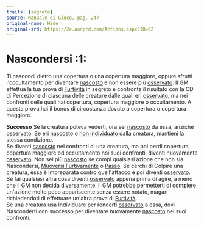 ```yaml
---
traits: [segreto]
source: Manuale di Gioco, pag. 247
original-name: Hide
original-srd: https://2e.aonprd.com/Actions.aspx?ID=62
---
```


# Nascondersi :1:

Ti nascondi dietro una copertura o una copertura maggiore, oppure sfrutti
l'occultamento per diventare [nascosto](/condizioni/nascosto) e non essere più
[osservato](/condizioni/osservato). Il GM effettua la tua prova di
[Furtività](/abilita/furtivita) in segreto e confronta il risultato con la CD di
Percezione di ciascuna delle creature dalle quali eri
[osservato](/condizioni/osservato), ma nei confronti delle quali hai copertura,
copertura maggiore o occultamento. A questa prova hai il bonus di circostanza
dovuto a copertura o copertura maggiore.

**Successo** Se la creatura poteva vederti, ora sei
[nascosto](/condizioni/nascosto) da essa, anziché
[osservato](/condizioni/osservato). Se eri [nascosto](/condizioni/nascosto) o
[non individuato](/condizioni/non-individuato) dalla creatura, mantieni la
stessa condizione.  
Se diventi [nascosto](/condizioni/nascosto) nei confronti di una creatura, ma
poi perdi copertura, copertura maggiore od occultamento noi suoi confronti,
diventi nuovamente [osservato](/condizioni/osservato). Non sei più
[nascosto](/condizioni/nascosto) se compi qualsiasi azione che non sia
Nascondersi, [Muoversi Furtivamente](/azioni/abilita/muoversi-furtivamente) o
[Passo](/azioni/base/passo). Se cerchi di Colpire una creatura, essa è
Impreparata contro quell'attacco e poi diventi
[osservato](/condizioni/osservato). Se fai qualsiasi altra cosa diventi
[osservato](/condizioni/osservato) appena prima di agire, a meno che il GM non
decida diversamente. Il GM potrebbe permetterti di compiere un'azione molto poco
appariscente senza essere notato, magari richiedendoti di effettuare un'altra
prova di [Furtività](/abilita/furtivita).  
Se una creatura usa Individuare per renderti [osservato](/condizioni/osservato)
a essa, devi Nasconderti con successo per diventare nuovamente
[nascosto](/condizioni/nascosto) nei suoi confronti.
